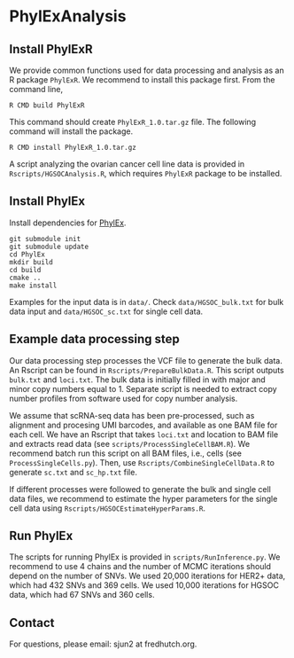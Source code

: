 # PhylExAnalysis

## Install PhylExR

We provide common functions used for data processing and analysis as an R package `PhylExR`. We recommend to install this package first.
From the command line,
```
R CMD build PhylExR
```
This command should create `PhylExR_1.0.tar.gz` file.
The following command will install the package.
```
R CMD install PhylExR_1.0.tar.gz
```
A script analyzing the ovarian cancer cell line data is provided in `Rscripts/HGSOCAnalysis.R`, which requires `PhylExR` package to be installed.

## Install PhylEx
Install dependencies for [PhylEx](https://github.com/junseonghwan/PhylEx).
```
git submodule init
git submodule update
cd PhylEx
mkdir build
cd build
cmake ..
make install
```

Examples for the input data is in `data/`. 
Check `data/HGSOC_bulk.txt` for bulk data input and `data/HGSOC_sc.txt` for single cell data.

## Example data processing step
Our data processing step processes the VCF file to generate the bulk data. An Rscript can be found in `Rscripts/PrepareBulkData.R`. This script outputs `bulk.txt` and `loci.txt`. The bulk data is initially filled in with major and minor copy numbers equal to 1. Separate script is needed to extract copy number profiles from software used for copy number analysis.

We assume that scRNA-seq data has been pre-processed, such as alignment and procesing UMI barcodes, and available as one BAM file for each cell. We have an Rscript that takes `loci.txt` and location to BAM file and extracts read data (see `scripts/ProcessSingleCellBAM.R`). We recommend batch run this script on all BAM files, i.e., cells (see `ProcessSingleCells.py`). Then, use `Rscripts/CombineSingleCellData.R` to generate `sc.txt` and `sc_hp.txt` file.

If different processes were followed to generate the bulk and single cell data files, we recommend to estimate the hyper parameters for the single cell data using `Rscripts/HGSOCEstimateHyperParams.R`.

## Run PhylEx
The scripts for running PhylEx is provided in `scripts/RunInference.py`.
We recommend to use 4 chains and the number of MCMC iterations should depend on the number of SNVs. 
We used 20,000 iterations for HER2+ data, which had 432 SNVs and 369 cells.
We used 10,000 iterations for HGSOC data, which had 67 SNVs and 360 cells.

## Contact
For questions, please email: sjun2 at fredhutch.org.
